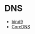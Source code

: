 # DNS
* [bind9](https://github.com/life4honor/TIL/tree/master/dns/bind9)
* [CoreDNS](https://github.com/life4honor/TIL/tree/master/dns/coredns)
